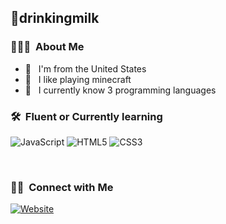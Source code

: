 
<h2> 🥛drinkingmilk</h2>

<h3> 👨🏻‍💻 &nbsp;About Me </h3>

- 🤔 &nbsp; I'm from the United States
- 🥇 &nbsp; I like playing minecraft
- 💼 &nbsp; I currently know 3 programming languages

<h3> 🛠 &nbsp;Fluent or Currently learning</h3>

  ![JavaScript](https://img.shields.io/badge/javascript-%23323330.svg?style=for-the-badge&logo=javascript&logoColor=%23F7DF1E)
 ![HTML5](https://img.shields.io/badge/html5-%23E34F26.svg?style=for-the-badge&logo=html5&logoColor=white)
 ![CSS3](https://img.shields.io/badge/css3-%231572B6.svg?style=for-the-badge&logo=css3&logoColor=white)

<br>

<h3> 🤝🏻 &nbsp;Connect with Me </h3>


<a href="https://www.adityavsingh.com/"><img alt="Website" src="https://img.shields.io/badge/Discord-@obliteratingmilk-blue?style=flat-square&logo=discord"></a>
</p>

